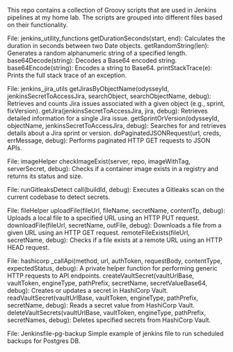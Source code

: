 This repo contains a collection of Groovy scripts that are used in Jenkins pipelines at my home lab. The scripts are grouped into different files based on their functionality.

File: jenkins_utility_functions
getDurationSeconds(start, end): Calculates the duration in seconds between two Date objects.
getRandomString(len): Generates a random alphanumeric string of a specified length.
base64Decode(string): Decodes a Base64 encoded string.
base64Encode(string): Encodes a string to Base64.
printStackTrace(e): Prints the full stack trace of an exception.

File: jenkins_jira_utils
getJirasByObjectName(odysseyId, jenkinsSecretToAccessJira, searchObject, searchObjectName, debug): Retrieves and counts Jira issues associated with a given object (e.g., sprint, fixVersion).
getJira(jenkinsSecretToAccessJira, jira, debug): Retrieves detailed information for a single Jira issue.
getSprintOrVersion(odysseyId, objectName, jenkinsSecretToAccessJira, debug): Searches for and retrieves details about a Jira sprint or version.
doPaginatedJSONRequest(url, creds, errMessage, debug): Performs paginated HTTP GET requests to JSON APIs.

File: imageHelper
checkImageExist(server, repo, imageWithTag, serverSecret, debug): Checks if a container image exists in a registry and returns its status and size.

File: runGitleaksDetect
call(buildId, debug): Executes a Gitleaks scan on the current codebase to detect secrets.

File: fileHelper
uploadFile(fileUrl, fileName, secretName, contentTp, debug): Uploads a local file to a specified URL using an HTTP PUT request.
downloadFile(fileUrl, secretName, outFile, debug): Downloads a file from a given URL using an HTTP GET request.
remoteFileExists(fileUrl, secretName, debug): Checks if a file exists at a remote URL using an HTTP HEAD request.

File: hashicorp
_callApi(method, url, authToken, requestBody, contentType, expectedStatus, debug): A private helper function for performing generic HTTP requests to API endpoints.
createVaultSecret(vaultUrlBase, vaultToken, engineType, pathPrefix, secretName, secretValueBase64, debug): Creates or updates a secret in HashiCorp Vault.
readVaultSecret(vaultUrlBase, vaultToken, engineType, pathPrefix, secretName, debug): Reads a secret value from HashiCorp Vault.
deleteVaultSecrets(vaultUrlBase, vaultToken, engineType, pathPrefix, secretNames, debug): Deletes specified secrets from HashiCorp Vault.

File: Jenkinsfile-pg-backup
Simple example of jenkins file to run scheduled backups for Postgres DB.
